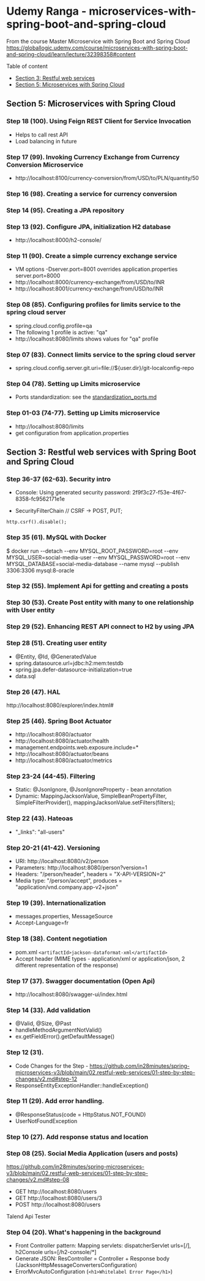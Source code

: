 # Udemy Ranga - microservices-with-spring-boot-and-spring-cloud
From the course Master Microservice with Spring Boot and Spring Cloud  
https://globallogic.udemy.com/course/microservices-with-spring-boot-and-spring-cloud/learn/lecture/32398358#content

Table of content<br>
- [Section 3: Restful web services](#section-3-restful-web-services-with-spring-boot-and-spring-cloud)
- [Section 5: Microservices with Spring Cloud](#section-5-microservices-with-spring-cloud)

## Section 5: Microservices with Spring Cloud

### Step 18 (100). Using Feign REST Client for Service Invocation
- Helps to call rest API
- Load balancing in future

### Step 17 (99). Invoking Currency Exchange from Currency Conversion Microservice
- http://localhost:8100/currency-conversion/from/USD/to/PLN/quantity/50

### Step 16 (98). Creating a service for currency conversion

### Step 14 (95). Creating a JPA repository

### Step 13 (92). Configure JPA, initialization H2 database
- http://localhost:8000/h2-console/

### Step 11 (90). Create a simple currency exchange service
- VM options -Dserver.port=8001 overrides application.properties server.port=8000
- http://localhost:8000/currency-exchange/from/USD/to/INR
- http://localhost:8001/currency-exchange/from/USD/to/INR

### Step 08 (85). Configuring profiles for limits service to the spring cloud server
- spring.cloud.config.profile=qa
- The following 1 profile is active: "qa"
- http://localhost:8080/limits shows values for "qa" profile

### Step 07 (83). Connect limits service to the spring cloud server
- spring.cloud.config.server.git.uri=file://${user.dir}/git-localconfig-repo

### Step 04 (78). Setting up Limits microservice
- Ports standardization: see the [standardization_ports.md](/standardization_ports.md) 

### Step 01-03 (74-77). Setting up Limits microservice
- http://localhost:8080/limits
- get configuration from application.properties

## Section 3: Restful web services with Spring Boot and Spring Cloud 

### Step 36-37 (62-63). Security intro
- Console: Using generated security password: 2f9f3c27-f53e-4f67-8358-fc9562171e1e

- SecurityFilterChain   // CSRF -> POST, PUT;
```
http.csrf().disable();
```

### Step 35 (61). MySQL with Docker
$ docker run --detach
--env MYSQL_ROOT_PASSWORD=root
--env MYSQL_USER=social-media-user
--env MYSQL_PASSWORD=root
--env MYSQL_DATABASE=social-media-database
--name mysql
--publish 3306:3306
mysql:8-oracle

### Step 32 (55). Implement Api for getting and creating a posts

### Step 30 (53). Create Post entity with many to one relationship with User entity

### Step 29 (52). Enhancing REST API connect to H2 by using JPA

### Step 28 (51). Creating user entity
- @Entity, @Id, @GeneratedValue
- spring.datasource.url=jdbc:h2:mem:testdb
- spring.jpa.defer-datasource-initialization=true
- data.sql

### Step 26 (47). HAL
http://localhost:8080/explorer/index.html#

### Step 25 (46). Spring Boot Actuator
- http://localhost:8080/actuator
- http://localhost:8080/actuator/health
- management.endpoints.web.exposure.include=*
- http://localhost:8080/actuator/beans
- http://localhost:8080/actuator/metrics

### Step 23-24 (44-45). Filtering
- Static: @JsonIgnore, @JsonIgnoreProperty - bean annotation
- Dynamic: MappingJacksonValue, SimpleBeanPropertyFilter, SimpleFilterProvider(), mappingJacksonValue.setFilters(filters);

### Step 22 (43). Hateoas
- "_links": "all-users"

### Step 20-21 (41-42). Versioning
- URI: http://localhost:8080/v2/person
- Parameters: http://localhost:8080/person?version=1
- Headers: "/person/header", headers = "X-API-VERSION=2"
- Media type: "/person/accept", produces = "application/vnd.company.app-v2+json"

### Step 19 (39). Internationalization
- messages.properties, MessageSource
- Accept-Language=fr

### Step 18 (38). Content negotiation
- pom.xml `<artifactId>jackson-dataformat-xml</artifactId>`
- Accept header (MIME types - application/xml or application/json, 2 different representation of the response)

### Step 17 (37). Swagger documentation (Open Api)
- http://localhost:8080/swagger-ui/index.html

### Step 14 (33). Add validation
- @Valid, @Size, @Past
- handleMethodArgumentNotValid()
- ex.getFieldError().getDefaultMessage()

### Step 12 (31).
- Code Changes for the Step - https://github.com/in28minutes/spring-microservices-v3/blob/main/02.restful-web-services/01-step-by-step-changes/v2.md#step-12
- ResponseEntityExceptionHandler::handleException()

### Step 11 (29). Add error handling.<br>
- @ResponseStatus(code = HttpStatus.NOT_FOUND)
- UserNotFoundException

### Step 10 (27). Add response status and location

### Step 08 (25). Social Media Application (users and posts)<br>
https://github.com/in28minutes/spring-microservices-v3/blob/main/02.restful-web-services/01-step-by-step-changes/v2.md#step-08

- GET http://localhost:8080/users
- GET http://localhost:8080/users/3
- POST http://localhost:8080/users

Talend Api Tester

### Step 04 (20). What's happening in the background
- Front Controller pattern: Mapping servlets: dispatcherServlet urls=[/], h2Console urls=[/h2-console/*]
- Generate JSON: ResController = Controller + Response body (JacksonHttpMessageConvertersConfiguration)
- ErrorMvcAutoConfiguration (`<h1>Whitelabel Error Page</h1>`)

